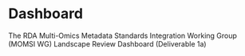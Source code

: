 # Dashboard
The RDA Multi-Omics Metadata Standards Integration Working Group (MOMSI WG) Landscape Review Dashboard (Deliverable 1a)
